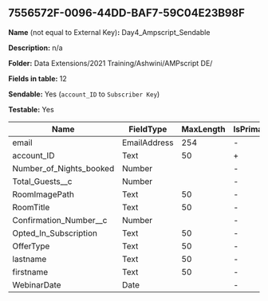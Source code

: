 ## 7556572F-0096-44DD-BAF7-59C04E23B98F

**Name** (not equal to External Key)**:** Day4_Ampscript_Sendable

**Description:** n/a

**Folder:** Data Extensions/2021 Training/Ashwini/AMPscript DE/

**Fields in table:** 12

**Sendable:** Yes (`account_ID` to `Subscriber Key`)

**Testable:** Yes

| Name | FieldType | MaxLength | IsPrimaryKey | IsNullable | DefaultValue |
| --- | --- | --- | --- | --- | --- |
| email | EmailAddress | 254 | - | - |  |
| account_ID | Text | 50 | + | - |  |
| Number_of_Nights_booked | Number |  | - | - |  |
| Total_Guests__c | Number |  | - | - |  |
| RoomImagePath | Text | 50 | - | - |  |
| RoomTitle | Text | 50 | - | - |  |
| Confirmation_Number__c | Number |  | - | - |  |
| Opted_In_Subscription | Text | 50 | - | - |  |
| OfferType | Text | 50 | - | - |  |
| lastname | Text | 50 | - | + |  |
| firstname | Text | 50 | - | + |  |
| WebinarDate | Date |  | - | + |  |
